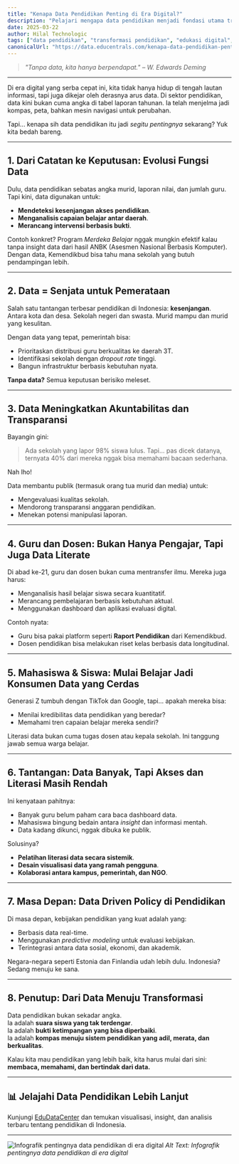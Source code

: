 ```yaml
---
title: "Kenapa Data Pendidikan Penting di Era Digital?"
description: "Pelajari mengapa data pendidikan menjadi fondasi utama transformasi sistem pendidikan di era digital. Insight mendalam dan analisis terkini."
date: 2025-03-22
author: Hilal Technologic
tags: ["data pendidikan", "transformasi pendidikan", "edukasi digital", "literasi data"]
canonicalUrl: "https://data.educentrals.com/kenapa-data-pendidikan-penting"
---
```


> *"Tanpa data, kita hanya berpendapat." – W. Edwards Deming*

---

Di era digital yang serba cepat ini, kita tidak hanya hidup di tengah lautan informasi, tapi juga dikejar oleh derasnya arus data. Di sektor pendidikan, data kini bukan cuma angka di tabel laporan tahunan. Ia telah menjelma jadi kompas, peta, bahkan mesin navigasi untuk perubahan.

Tapi... kenapa sih data pendidikan itu jadi *segitu pentingnya* sekarang? Yuk kita bedah bareng.

---

## 1. Dari Catatan ke Keputusan: Evolusi Fungsi Data

Dulu, data pendidikan sebatas angka murid, laporan nilai, dan jumlah guru. Tapi kini, data digunakan untuk:

- **Mendeteksi kesenjangan akses pendidikan**.
- **Menganalisis capaian belajar antar daerah**.
- **Merancang intervensi berbasis bukti**.

Contoh konkret? Program *Merdeka Belajar* nggak mungkin efektif kalau tanpa insight data dari hasil ANBK (Asesmen Nasional Berbasis Komputer). Dengan data, Kemendikbud bisa tahu mana sekolah yang butuh pendampingan lebih.

---

## 2. Data = Senjata untuk Pemerataan

Salah satu tantangan terbesar pendidikan di Indonesia: **kesenjangan**. Antara kota dan desa. Sekolah negeri dan swasta. Murid mampu dan murid yang kesulitan.

Dengan data yang tepat, pemerintah bisa:

- Prioritaskan distribusi guru berkualitas ke daerah 3T.
- Identifikasi sekolah dengan *dropout rate* tinggi.
- Bangun infrastruktur berbasis kebutuhan nyata.

**Tanpa data?** Semua keputusan berisiko meleset.

---

## 3. Data Meningkatkan Akuntabilitas dan Transparansi

Bayangin gini:

> Ada sekolah yang lapor 98% siswa lulus. Tapi... pas dicek datanya, ternyata 40% dari mereka nggak bisa memahami bacaan sederhana.

Nah lho!

Data membantu publik (termasuk orang tua murid dan media) untuk:

- Mengevaluasi kualitas sekolah.
- Mendorong transparansi anggaran pendidikan.
- Menekan potensi manipulasi laporan.

---

## 4. Guru dan Dosen: Bukan Hanya Pengajar, Tapi Juga Data Literate

Di abad ke-21, guru dan dosen bukan cuma mentransfer ilmu. Mereka juga harus:

- Menganalisis hasil belajar siswa secara kuantitatif.
- Merancang pembelajaran berbasis kebutuhan aktual.
- Menggunakan dashboard dan aplikasi evaluasi digital.

Contoh nyata:

- Guru bisa pakai platform seperti **Raport Pendidikan** dari Kemendikbud.
- Dosen pendidikan bisa melakukan riset kelas berbasis data longitudinal.

---

## 5. Mahasiswa & Siswa: Mulai Belajar Jadi Konsumen Data yang Cerdas

Generasi Z tumbuh dengan TikTok dan Google, tapi... apakah mereka bisa:

- Menilai kredibilitas data pendidikan yang beredar?
- Memahami tren capaian belajar mereka sendiri?

Literasi data bukan cuma tugas dosen atau kepala sekolah. Ini tanggung jawab semua warga belajar.

---

## 6. Tantangan: Data Banyak, Tapi Akses dan Literasi Masih Rendah

Ini kenyataan pahitnya:

- Banyak guru belum paham cara baca dashboard data.
- Mahasiswa bingung bedain antara *insight* dan informasi mentah.
- Data kadang dikunci, nggak dibuka ke publik.

Solusinya?

- **Pelatihan literasi data secara sistemik**.
- **Desain visualisasi data yang ramah pengguna**.
- **Kolaborasi antara kampus, pemerintah, dan NGO**.

---

## 7. Masa Depan: Data Driven Policy di Pendidikan

Di masa depan, kebijakan pendidikan yang kuat adalah yang:

- Berbasis data real-time.
- Menggunakan *predictive modeling* untuk evaluasi kebijakan.
- Terintegrasi antara data sosial, ekonomi, dan akademik.

Negara-negara seperti Estonia dan Finlandia udah lebih dulu. Indonesia? Sedang menuju ke sana.

---

## 8. Penutup: Dari Data Menuju Transformasi

Data pendidikan bukan sekadar angka.  
Ia adalah **suara siswa yang tak terdengar**.  
Ia adalah **bukti ketimpangan yang bisa diperbaiki**.  
Ia adalah **kompas menuju sistem pendidikan yang adil, merata, dan berkualitas**.

Kalau kita mau pendidikan yang lebih baik, kita harus mulai dari sini: **membaca, memahami, dan bertindak dari data.**

---

## 📊 Jelajahi Data Pendidikan Lebih Lanjut

Kunjungi [EduDataCenter](https://data.educentrals.com/) dan temukan visualisasi, insight, dan analisis terbaru tentang pendidikan di Indonesia.

---

![Infografik pentingnya data pendidikan di era digital](./assets/data-pendidikan-era-digital.png)
*Alt Text: Infografik pentingnya data pendidikan di era digital*
